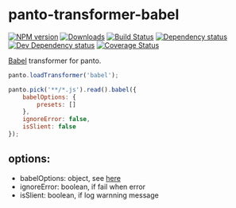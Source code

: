 # panto-transformer-babel
[![NPM version][npm-image]][npm-url] [![Downloads][downloads-image]][npm-url] [![Build Status][travis-image]][travis-url] [![Dependency status][david-dm-image]][david-dm-url] [![Dev Dependency status][david-dm-dev-image]][david-dm-dev-url] [![Coverage Status][coveralls-image]][coveralls-url]

[Babel](http://babeljs.io) transformer for panto.

```js
panto.loadTransformer('babel');

panto.pick('**/*.js').read().babel({
    babelOptions: {
        presets: []
    },
    ignoreError: false,
    isSlient: false
});
```

## options:
 - babelOptions: object, see [here](http://babeljs.io/docs/usage/options/)
 - ignoreError: boolean, if fail when error
 - isSlient: boolean, if log warnning message

[npm-url]: https://npmjs.org/package/panto-transformer-babel
[downloads-image]: http://img.shields.io/npm/dm/panto-transformer-babel.svg
[npm-image]: http://img.shields.io/npm/v/panto-transformer-babel.svg
[travis-url]: https://travis-ci.org/pantojs/panto-transformer-babel
[travis-image]: http://img.shields.io/travis/pantojs/panto-transformer-babel.svg
[david-dm-url]:https://david-dm.org/pantojs/panto-transformer-babel
[david-dm-image]:https://david-dm.org/pantojs/panto-transformer-babel.svg
[david-dm-dev-url]:https://david-dm.org/pantojs/panto-transformer-babel#type=dev
[david-dm-dev-image]:https://david-dm.org/pantojs/panto-transformer-babel/dev-status.svg
[coveralls-image]:https://coveralls.io/repos/github/pantojs/panto-transformer-babel/badge.svg?branch=master
[coveralls-url]:https://coveralls.io/github/pantojs/panto-transformer-babel?branch=master
